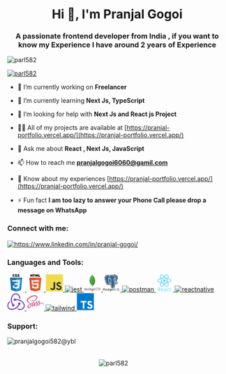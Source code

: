 <h1 align="center">Hi 👋, I'm Pranjal Gogoi</h1>
<h3 align="center">A passionate frontend developer from India , if you want to know my Experience I have around 2 years of Experience</h3>

<p align="left"> <img src="https://komarev.com/ghpvc/?username=parl582&label=Profile%20views&color=0e75b6&style=flat" alt="parl582" /> </p>

<p align="left"> <a href="https://github.com/ryo-ma/github-profile-trophy"><img src="https://github-profile-trophy.vercel.app/?username=parl582" alt="parl582" /></a> </p>

- 🔭 I’m currently working on **Freelancer**

- 🌱 I’m currently learning **Next Js, TypeScript**

- 🤝 I’m looking for help with **Next Js and React js Project**

- 👨‍💻 All of my projects are available at [https://pranjal-portfolio.vercel.app/](https://pranjal-portfolio.vercel.app/)

- 💬 Ask me about **React , Next Js, JavaScript**

- 📫 How to reach me **pranjalgogoi6060@gamil.com**

- 📄 Know about my experiences [https://pranjal-portfolio.vercel.app/](https://pranjal-portfolio.vercel.app/)

- ⚡ Fun fact **I am too lazy to answer your Phone Call please drop a message on WhatsApp**

<h3 align="left">Connect with me:</h3>
<p align="left">
<a href="https://www.linkedin.com/in/pranjal-gogoi/" target="blank"><img align="center" src="https://raw.githubusercontent.com/rahuldkjain/github-profile-readme-generator/master/src/images/icons/Social/linked-in-alt.svg" alt="https://www.linkedin.com/in/pranjal-gogoi/" height="30" width="40" /></a>
</p>

<h3 align="left">Languages and Tools:</h3>
<p align="left"> <a href="https://www.w3schools.com/css/" target="_blank" rel="noreferrer"> <img src="https://raw.githubusercontent.com/devicons/devicon/master/icons/css3/css3-original-wordmark.svg" alt="css3" width="40" height="40"/> </a> <a href="https://www.w3.org/html/" target="_blank" rel="noreferrer"> <img src="https://raw.githubusercontent.com/devicons/devicon/master/icons/html5/html5-original-wordmark.svg" alt="html5" width="40" height="40"/> </a> <a href="https://developer.mozilla.org/en-US/docs/Web/JavaScript" target="_blank" rel="noreferrer"> <img src="https://raw.githubusercontent.com/devicons/devicon/master/icons/javascript/javascript-original.svg" alt="javascript" width="40" height="40"/> </a> <a href="https://jestjs.io" target="_blank" rel="noreferrer"> <img src="https://www.vectorlogo.zone/logos/jestjsio/jestjsio-icon.svg" alt="jest" width="40" height="40"/> </a> <a href="https://www.mongodb.com/" target="_blank" rel="noreferrer"> <img src="https://raw.githubusercontent.com/devicons/devicon/master/icons/mongodb/mongodb-original-wordmark.svg" alt="mongodb" width="40" height="40"/> </a> <a href="https://www.postgresql.org" target="_blank" rel="noreferrer"> <img src="https://raw.githubusercontent.com/devicons/devicon/master/icons/postgresql/postgresql-original-wordmark.svg" alt="postgresql" width="40" height="40"/> </a> <a href="https://postman.com" target="_blank" rel="noreferrer"> <img src="https://www.vectorlogo.zone/logos/getpostman/getpostman-icon.svg" alt="postman" width="40" height="40"/> </a> <a href="https://reactjs.org/" target="_blank" rel="noreferrer"> <img src="https://raw.githubusercontent.com/devicons/devicon/master/icons/react/react-original-wordmark.svg" alt="react" width="40" height="40"/> </a> <a href="https://reactnative.dev/" target="_blank" rel="noreferrer"> <img src="https://reactnative.dev/img/header_logo.svg" alt="reactnative" width="40" height="40"/> </a> <a href="https://redux.js.org" target="_blank" rel="noreferrer"> <img src="https://raw.githubusercontent.com/devicons/devicon/master/icons/redux/redux-original.svg" alt="redux" width="40" height="40"/> </a> <a href="https://sass-lang.com" target="_blank" rel="noreferrer"> <img src="https://raw.githubusercontent.com/devicons/devicon/master/icons/sass/sass-original.svg" alt="sass" width="40" height="40"/> </a> <a href="https://tailwindcss.com/" target="_blank" rel="noreferrer"> <img src="https://www.vectorlogo.zone/logos/tailwindcss/tailwindcss-icon.svg" alt="tailwind" width="40" height="40"/> </a> <a href="https://www.typescriptlang.org/" target="_blank" rel="noreferrer"> <img src="https://raw.githubusercontent.com/devicons/devicon/master/icons/typescript/typescript-original.svg" alt="typescript" width="40" height="40"/> </a> </p>

<h3 align="left">Support:</h3>
<p><a href="https://www.buymeacoffee.com/pranjalgogoi582@ybl"> <img align="left" src="https://cdn.buymeacoffee.com/buttons/v2/default-yellow.png" height="50" width="210" alt="pranjalgogoi582@ybl" /></a></p><br><br>

<p><img align="center" src="https://github-readme-stats.vercel.app/api/top-langs?username=parl582&show_icons=true&theme=dark&locale=en&layout=compact" alt="parl582" /></p>
